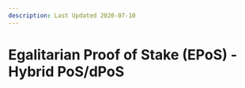 ```yaml
---
description: Last Updated 2020-07-10
---
```


# Egalitarian Proof of Stake \(EPoS\) - Hybrid PoS/dPoS





